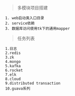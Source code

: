 >多模块项目搭建
```
1. web启动类入口目录
2. service依赖
3. 数据库访问使用tk下的通用mapper

```


>任务列表
```
1.日志
2.redis
3.zk
4.mongo
5.kafka
6.rocket
7.elk
8.cloud
9.distributed transaction
10.guava系列

```